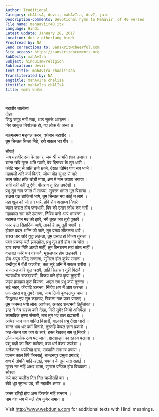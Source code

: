 ```yaml
---
Author: Traditional
Category: chAlisA, devii, mahAvIra, devI, jain
Description-comments: Devotional hymn to Mahavir, of 40 verses
File name: mahaaviir40.itx
Language: Hindi
Latest update: January 28, 2017
Location: doc_z_otherlang_hindi
Proofread by: NA
Send corrections to: Sanskrit@cheerful.com
Site access: https://sanskritdocuments.org
SubDeity: mahAvIra
Subject: hinduism/religion
Sublocation: devii
Text title: mahAvIra chaaliisaa
Transliterated by: NA
engtitle: mahAvIra chalisa
itxtitle: mahAvIra chAlIsA
title: महावीर चालीसा

---
```

  
 महावीर चालीसा   
दोहा   
सिद्ध समूह नमों सदा, अरू सुमरूं अरहन्त ।  
निर आकुल निर्वाञ्च्छ हो, गए लोक के अन्त ॥  
  
मङ्गलमय मङ्गल करन, वर्धमान महावीर ।  
तुम चिन्तत चिन्ता मिटे, हरो सकल भव पीर ॥  
  
चौपाई   
जय महावीर दया के सागर, जय श्री सन्मति ज्ञान उजागर ।  
शान्त छवि मूरत अति प्यारी, वेष दिगम्बर के तुम धारी ।  
कोटि भानु से अति छबि छाजे, देखत तिमिर पाप सब भाजे ।  
महाबली अरि कर्म विदारे, जोधा मोह सुभट से मारे ।  
काम क्रोध तजि छोड़ी माया, क्षण में मान कषाय भगाया ।  
रागी नहीं नहीं तू द्वेषी, वीतराग तू हित उपदेशी ।  
प्रभु तुम नाम जगत में साञ्चा, सुमरत भागत भूत पिशाचा ।  
राक्षस यक्ष डाकिनी भागे, तुम चिन्तत भय कोई न लागे ।  
महा शूल को जो तन धारे, होवे रोग असाध्य निवारे ।  
व्याल कराल होय फणधारी, विष को उगल क्रोध कर भारी ।  
महाकाल सम करै डसन्ता, र्निविष करो आप भगवन्ता ।  
महामत्त गज मद को झारै, भगै तुरत जब तुझे पुकारै ।  
फार डाढ़ सिंहादिक आवै, ताको हे प्रभु तुही भगावै ।  
होकर प्रबल अग्नि जो जारै, तुम प्रताप शीतलता धारै ।  
शस्त्र धार अरि युद्ध लड़न्ता, तुम प्रसाद हो विजय तुरन्ता ।  
पवन प्रचण्ड चलै झकझोरा, प्रभु तुम हरौ होय भय चोरा ।  
झार खण्ड गिरि अटवी मांहीं, तुम बिनशरण तहां कोउ नांहीं ।  
वज्रपात करि घन गरजावै, मूसलधार होय तड़कावै ।  
होय अपुत्र दरिद्र सन्ताना, सुमिरत होत कुबेर समाना ।  
बन्दीगृह में बँधी जञ्जीरा, कठ सुई अनि में सकल शरीरा ।  
राजदण्ड करि शूल धरावै, ताहि सिंहासन तुही बिठावै ।  
न्यायाधीश राजदरबारी, विजय करे होय कृपा तुम्हारी ।  
जहर हलाहल दुष्ट पियन्ता, अमृत सम प्रभु करो तुरन्ता ।  
चढ़े जहर, जीवादि डसन्ता, र्निविष क्षण में आप करन्ता ।  
एक सहस वसु तुमरे नामा, जन्म लियो कुण्डलपुर धामा ।  
सिद्धारथ नृप सुत कहलाए, त्रिशला मात उदर प्रगटाए ।  
तुम जनमत भयो लोक अशोका, अनहद शब्दभयो तिहुँलोका ।  
इन्द्र ने नेत्र सहस्र करि देखा, गिरी सुमेर कियो अभिषेखा ।  
कामादिक तृष्णा संसारी, तज तुम भए बाल ब्रह्मचारी ।  
अथिर जान जग अनित बिसारी, बालपने प्रभु दीक्षा धारी ।  
शान्त भाव धर कर्म विनाशे, तुरतहि केवल ज्ञान प्रकाशे ।  
जड़-चेतन त्रय जग के सारे, हस्त रेखवत् सम तू निहारे ।  
लोक-अलोक द्रव्य षट जाना, द्वादशाङ्ग का रहस्य बखाना ।  
पशु यज्ञों का मिटा कलेशा, दया धर्म देकर उपदेशा ।  
अनेकान्त अपरिग्रह द्वारा, सर्वप्राणि समभाव प्रचारा ।  
पञ्चम काल विषै जिनराई, चान्दनपुर प्रभुता प्रगटाई ।  
क्षण में तोपनि बाढि-हटाई, भक्तन के तुम सदा सहाई ।  
मूरख नर नहिं अक्षर ज्ञाता, सुमरत पण्डित होय विख्याता ।  
सोरठा   
करे पाठ चालीस दिन नित चालीसहिं बार ।  
खेवै धूप सुगन्ध पढ़, श्री महावीर अगार ॥  
  
जनम दरिद्री होय अरू जिसके नहिं सन्तान ।  
नाम वंश जग में चले होय कुबेर समान ॥  
  
  
Visit http://www.webdunia.com for additional texts with Hindi meanings.  
  
